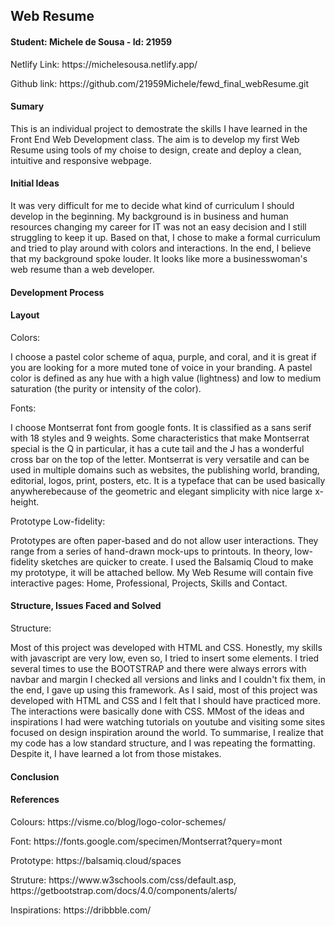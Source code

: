 <h2>Web Resume </h2>

<h4> Student: Michele de Sousa - Id: 21959 </h4>

<p>Netlify Link: https://michelesousa.netlify.app/</p>
<p>Github link: https://github.com/21959Michele/fewd_final_webResume.git</p>

<h4> Sumary </h4>

<p>This is an individual project to demostrate the skills I have learned in the Front End Web Development class.
The aim is to develop my first Web Resume using tools of my choise to design, create and deploy a clean, intuitive and responsive webpage.</p>

<h4> Initial Ideas </h4>

<p> It was very difficult for me to decide what kind of curriculum I should develop in the beginning.
My background is in business and human resources changing my career for IT was not an easy decision and I still struggling to keep it up.
Based on that, I chose to make a formal curriculum and tried to play around with colors and interactions. In the end, I believe that my background spoke louder. It looks like more a businesswoman's web resume than a web developer. </p>

<h4> Development Process </h4>

<h4> Layout </h4>

Colors:
<p> I choose a pastel color scheme of aqua, purple, and coral, and it is great if you are looking for a more muted tone of voice in your branding.
A pastel color is defined as any hue with a high value (lightness) and low to medium saturation (the purity or intensity of the color). </p>

Fonts:
<p> I choose Montserrat font from google fonts. It is classified as a sans serif with 18 styles and 9 weights. Some characteristics that make Montserrat special is the Q in particular, it has a cute tail and the J has a wonderful cross bar on the top of the letter.
Montserrat is very versatile and can be used in multiple domains such as websites, the publishing world, branding, editorial, logos, print, posters, etc. It is a typeface that can be used basically anywherebecause of the geometric and elegant simplicity with nice large x-height. </p>

Prototype Low-fidelity:
<p> Prototypes are often paper-based and do not allow user interactions. They range from a series of hand-drawn mock-ups to printouts. In theory, low-fidelity sketches are quicker to create. I used the Balsamiq Cloud to make my prototype, it will be attached bellow.
My Web Resume will contain five interactive pages: Home, Professional, Projects, Skills and Contact.
</p>

<h4> Structure, Issues Faced and Solved </h4>

Structure:
<p> Most of this project was developed with HTML and CSS.
Honestly, my skills with javascript are very low, even so, I tried to insert some elements.
I tried several times to use the BOOTSTRAP and there were always errors with navbar and margin I checked all versions and links and I couldn't fix them, in the end, I gave up using this framework.
As I said, most of this project was developed with HTML and CSS and I felt that I should have practiced more.
The interactions were basically done with CSS.
MMost of the ideas and inspirations I had were watching tutorials on youtube and visiting some sites focused on design inspiration around the world.
To summarise, I realize that my code has a low standard structure, and I was repeating the formatting. Despite it, I have learned a lot from those mistakes.</p>

<h4> Conclusion </h4>

<h4> References  </h4>
<p> Colours: https://visme.co/blog/logo-color-schemes/ </p>
<p> Font: https://fonts.google.com/specimen/Montserrat?query=mont</p>
<p> Prototype: https://balsamiq.cloud/spaces</p>
<p> Struture: https://www.w3schools.com/css/default.asp, https://getbootstrap.com/docs/4.0/components/alerts/</p>
<p> Inspirations: https://dribbble.com/</p>







